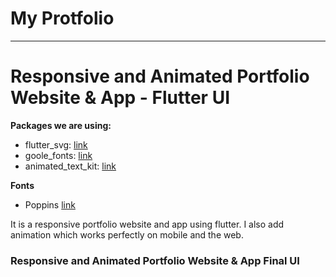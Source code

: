# My Protfolio
-------------------------------------
# Responsive and Animated Portfolio Website & App - Flutter UI

**Packages we are using:**

- flutter_svg: [link](https://pub.dev/packages/flutter_svg)
- goole_fonts: [link](https://pub.dev/packages/google_fonts)
- animated_text_kit: [link](https://pub.dev/packages/animated_text_kit)

**Fonts**

- Poppins [link](https://fonts.google.com/specimen/Poppins)

It is a responsive portfolio website and app using flutter. I also add animation which works perfectly on mobile and the web. 

### Responsive and Animated Portfolio Website & App Final UI

<!-- ![Preview](/gif.gif)

![App UI](/ui.png) -->

